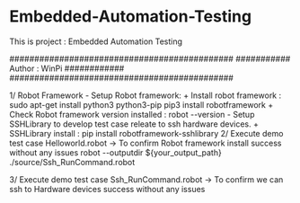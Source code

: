# Embedded-Automation-Testing
This is project : Embedded Automation Testing

#############################################
###########    Author : WinPi    ############
#############################################

1/ Robot Framework
    - Setup Robot framework:
        + Install robot framework : 
            sudo apt-get install python3 python3-pip
            pip3 install robotframework
        + Check Robot framework version installed :
            robot --version
    - Setup SSHLibrary to develop test case releate to ssh hardware devices.
        + SSHLibrary install : 
            pip install robotframework-sshlibrary
2/ Execute demo test case Helloworld.robot -> To confirm Robot framework install success without any issues
    robot --outputdir ${your_output_path} ./source/Ssh_RunCommand.robot

3/ Execute demo test case Ssh_RunCommand.robot -> To confirm we can ssh to Hardware devices success without any issues
